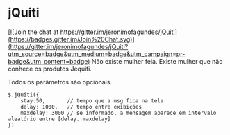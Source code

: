 # jQuiti

[![Join the chat at https://gitter.im/jeronimofagundes/jQuiti](https://badges.gitter.im/Join%20Chat.svg)](https://gitter.im/jeronimofagundes/jQuiti?utm_source=badge&utm_medium=badge&utm_campaign=pr-badge&utm_content=badge)
Não existe mulher feia. Existe mulher que não conhece os produtos Jequiti.

Todos os parâmetros são opcionais.

    $.jQuiti({
        stay:50,       // tempo que a msg fica na tela
        delay: 1000,   // tempo entre exibições
        maxdelay: 3000 // se informado, a mensagem aparece em intervalo aleatório entre [delay..maxdelay]
    })